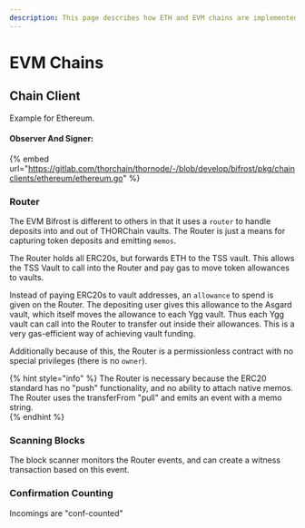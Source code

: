```yaml
---
description: This page describes how ETH and EVM chains are implemented
---
```


# EVM Chains

## Chain Client

Example for Ethereum.

#### Observer And Signer:

{% embed url="https://gitlab.com/thorchain/thornode/-/blob/develop/bifrost/pkg/chainclients/ethereum/ethereum.go" %}

### Router

The EVM Bifrost is different to others in that it uses a `router` to handle deposits into and out of THORChain vaults. The Router is just a means for capturing token deposits and emitting `memos`. 

The Router holds all ERC20s, but forwards ETH to the TSS vault. This allows the TSS Vault to call into the Router and pay gas to move token allowances to vaults. 

Instead of paying ERC20s to vault addresses, an `allowance` to spend is given on the Router. The depositing user gives this allowance to the Asgard vault, which itself moves the allowance to each Ygg vault. Thus each Ygg vault can call into the Router to transfer out inside their allowances. This is a very gas-efficient way of achieving vault funding. 

Additionally because of this, the Router is a permissionless contract with no special privileges \(there is no `owner`\). 

{% hint style="info" %}
The Router is necessary because the ERC20 standard has no "push" functionality, and no ability to attach native memos. The Router uses the transferFrom "pull" and emits an event with a memo string.  
{% endhint %}

### Scanning Blocks

The block scanner monitors the Router events, and can create a witness transaction based on this event. 



### Confirmation Counting

Incomings are "conf-counted"

